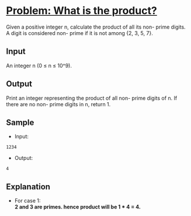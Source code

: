 # [Problem: What is the product?](https://my.newtonschool.co/playground/code/wvh63lak6oek)

Given a positive integer n, calculate the product of all its non- prime digits. A digit is considered non- prime if it is not among {2, 3, 5, 7}.

## Input

An integer n (0 ≤ n ≤ 10^9).

## Output

Print an integer representing the product of all non- prime digits of n. If there are no non- prime digits in n, return 1.

## Sample

- Input:
```
1234
```

- Output:
```
4
```

## Explanation

- For case 1: <br> **2 and 3 are primes. hence product will be 1 * 4 = 4.**
